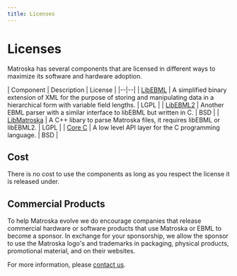```yaml
---
title: Licenses
---
```

# Licenses

Matroska has several components that are licensed in different ways to
maximize its software and hardware adoption.

| Component | Description | License |
|--|--|
| [LibEBML](https://dl.matroska.org/downloads/libebml/) | A simplified binary extension of XML for the purpose of storing and manipulating data in a hierarchical form with variable field lengths. | LGPL |
| [LibEBML2](https://matroska.svn.sourceforge.net/svnroot/matroska/trunk/foundation_src/libebml2/) | Another EBML parser with a similar interface to libEBML but written in C. | BSD |
| [LibMatroska](https://dl.matroska.org/downloads/libmatroska/) | A C++ libary to parse Matroska files, it requires libEBML or libEBML2. | LGPL |
| [Core C](https://github.com/Matroska-Org/foundation-source/tree/master/corec) | A low level API layer for the C programming language. | BSD |

## Cost

There is no cost to use the components as long as you respect the
license it is released under.

## Commercial Products

To help Matroska evolve we do encourage companies that release
commercial hardware or software products that use Matroska or EBML to
become a sponsor. In exchange for your sponsorship, we allow the
sponsor to use the Matroska logo\'s and trademarks in packaging,
physical products, promotional material, and on their websites.

For more information, please [contact us](contact.html).
